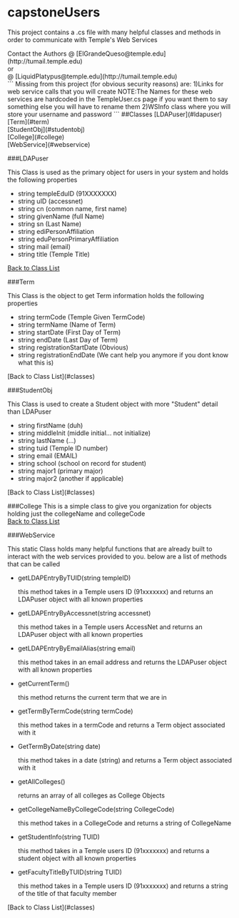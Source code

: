 # capstoneUsers

<p>This project contains a .cs file with many helpful classes and methods in order to communicate with Temple's Web Services</p>
Contact the Authors @ [ElGrandeQueso@temple.edu](http://tumail.temple.edu)</br>
or<br/>
@ [LiquidPlatypus@temple.edu](http://tumail.temple.edu)</br>
```
Missing from this project (for obvious security reasons) are:
1)Links for web service calls that you will create 
NOTE:The Names for these web services are hardcoded in the TempleUser.cs page 
if you want them to say something else you will have to rename them
2)WSInfo class where you will store your username and password
```
##Classes
[LDAPuser](#ldapuser)<br/>
[Term](#term)<br/>
[StudentObj](#studentobj)<br/>
[College](#college)<br/>
[WebService](#webservice)<br/>

###LDAPuser
<p>This Class is used as the primary object for users in your system and holds the following properties</p>
<ul>
<li>string templeEduID (91XXXXXXX)</li>
<li>string uID (accessnet)</li>
<li>string cn (common name, first name)</li>
<li>string givenName (full Name)</li>
<li>string sn (Last Name)</li>
<li>string ediPersonAffiliation</li>
<li>string eduPersonPrimaryAffiliation</li>
<li>string mail (email)</li>
<li>string title (Temple Title)</li>
</ul>


[Back to Class List](#classes)<br/>

###Term
<p>This Class is the object to get Term information holds the following properties</p>
<ul>
<li>string termCode (Temple Given TermCode)</li>
<li>string termName (Name of Term)</li>
<li>string startDate (First Day of Term)</li>
<li>string endDate (Last Day of Term)</li>
<li>string registrationStartDate (Obvious)</li>
<li>string registrationEndDate (We cant help you anymore if you dont know what this is)</li>
</ul>
[Back to Class List](#classes)<br/>

###StudentObj
<p>This Class is used to create a Student object with more "Student" detail than LDAPuser</p>
<ul>
<li>string firstName (duh)</li>
<li>string middleInit (middle initial... not initialize)</li>
<li>string lastName (...)</li>
<li>string tuid (Temple ID number)</li>
<li>string email (EMAIL)</li>
<li>string school (school on record for student)</li>
<li>string major1 (primary major)</li>
<li>string major2 (another if applicable)</li>
</ul>
[Back to Class List](#classes)<br/>

###College
This is a simple class to give you organization for objects holding just the collegeName and collegeCode <br/>
[Back to Class List](#classes)<br/>

###WebService
<p>This static Class holds many helpful functions that are already built to interact with the web services provided to you.  below are a list of methods that can be called</p>
<ul>
<li>getLDAPEntryByTUID(string templeID)</li>
<p>this method takes in a Temple users ID (91xxxxxxx) and returns an LDAPuser object with all known properties</p>
<li>getLDAPEntryByAccessnet(string accessnet)</li>
<p>this method takes in a Temple users AccessNet and returns an LDAPuser object with all known properties</p>
<li>getLDAPEntryByEmailAlias(string email)</li>
<p>this method takes in an email address and returns the LDAPuser object with all known properties</p>
<li>getCurrentTerm()</li>
<p>this method returns the current term that we are in</p>
<li>getTermByTermCode(string termCode)</li>
<p>this method takes in a termCode and returns a Term object associated with it</p>
<li>GetTermByDate(string date)</li>
<p>this method takes in a date (string) and returns a Term object associated with it</p>
<li>getAllColleges()</li>
<p>returns an array of all colleges as College Objects</p>
<li>getCollegeNameByCollegeCode(string CollegeCode)</li>
<p>this method takes in a CollegeCode and returns a string of CollegeName</p>
<li>getStudentInfo(string TUID)</li>
<p>this method takes in a Temple users ID (91xxxxxxx) and returns a student object with all known properties</p>
<li>getFacultyTitleByTUID(string TUID)</li>
<p>this method takes in a Temple users ID (91xxxxxxx) and returns a string of the title of that faculty member</p>
</ul>
[Back to Class List](#classes)<br/>


